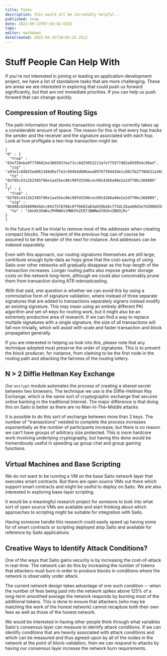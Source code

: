```yaml
---
title: Tasks
description: this would all be incredibly helpful...
published: true
date: 2023-09-13T07:42:42.015Z
tags: 
editor: markdown
dateCreated: 2022-04-25T10:02:25.251Z
---
```


# Stuff People Can Help With
If you're not interested in joining or leading an application-development project, we have a list of standalone tasks that are more challenging. These are areas we are interested in exploring that could push us forward significantly, but that are not immediate priorities. If you can help us push forward that can change quickly.

## Compression of Routing Sigs
The path information that stores transaction routing sigs currently takes up a considerable amount of space. The reason for this is that every hop tracks the sender and the receiver and the signature associated with each hop. Look at how profligate a two-hop transaction might be:

```
[
"0" : { 
  "from" : "03ef28eba9f770682ee3805937ee73cc8d25052213afe775977d02e859954c98ad",
  "sig" : "a93e1c8d825edd61188d9af7e2c694b4d606aea09787f0443de1c081fb2778b631a3669e72944ad9b33ae4a7adb8817abba8893e1e34a217d21a01032753f456",
  "to" : "02f85c4312b2385f96e1aa55ec86c99fd1596cec0914266a86e2e2df70bc368809"
} ,
"1" : { 
  "from" : "02f85c4312b2385f96e1aa55ec86c99fd1596cec0914266a86e2e2df70bc368809",
  "sig" : "0b988c8260890d4dcc041f576f88c0ff6682a83e029b4dc7f3dc28ae60d3e7d300b9385f1c57953e810eaf390d976a3558d33e6e436d3f012902d8f047919975",
  "to" : "2AnXk35mKoJPHRWkViMWkFkZCR7JBWMwSfAShnZBK9jRv"
}
]
```

In the future it will be trivial to remove most of the addresses when creating compact blocks. The recipient of the previous hop can of course be assumed to be the sender of the next for instance. And addresses can be indexed separately.

Even with this approach, our routing signatures themselves are still large, contribute enough byte-data as hops grow that the cost-saving of using Saito over other networks will gradually disappear as the hop-length of the transaction increases. Longer routing paths also impose greater storage costs on the network long-term, although we could also conceivably prune them from transaction during ATR rebroadcasting.

With that said, one question is whether we can avoid this by using a commutative form of signature validation, where instead of three separate signatures that are added to transactions separately signers instead modify an existing signature. This may mean using an entirely different PKI algorithm and set-of-keys for routing work, but it might also be an extremely productive area of research. If we can find a way to replace multiple signatures with a single signature, the size of all transactions will fall non-trivially, which will assist with scale and faster transaction and block propagation generally.

If you are interested in helping us look into this, please note that any technique adopted must preserve the order of signatures. This is to prevent the block producer, for instance, from claiming to be the first node in the routing path and attacking the fairness of the routing lottery.

## N > 2 Diffie Hellman Key Exchange
Our ```encrypt``` module automates the process of creating a shared secret between two browsers. The technique we use is the Diffie-Hellman Key Exchange, which is the same sort of cryptographic exchange that secures online banking in the traditional Internet. The major difference is that doing this on Saito is better as there are no Man-In-The-Middle attacks.

It is possible to do this sort of exchange between more than 2 keys. The number of "transactions" needed to complete the process increases exponentially as the number of participants increase, but there is no reason we can't have groups of arbitrary size protected. This is more hardcore work involving underlying cryptography, but having this done would be tremendously useful in speeding up group chat and group gaming functions.

## Virtual Machines and Base Scripting

We do not want to be running a VM on the base Saito network layer that executes smart contracts. But there are open source VMs out there which support smart contracts and might be useful to deploy on Saito. We are also interested in exploring base-layer scripting.

It would be a meaningful research project for someone to look into what sort of open source VMs are available and start thinking about which approaches to scripting might be suitable for integration with Saito.

Having someone handle this research could easily speed up having some for of smart contracts or scripting deployed atop Saito and available for reference by Saito applications.


## Creative Ways to Identify Attack Conditions?

One of the ways that Saito gains security is by increasing the cost-of-attack in real-time. The network can do this by increasing the number of tokens that attackers must burn in order to produce blocks in conditions where the network is observably under attack.

The current network design takes advantage of one such condition -- when the number of fees being paid into the network spikes above 125% of a long-term smoothed average the network responds by burning most of the additional tokens. This is done to ensure that attackers (who may be matching the work of the honest network) cannot recapture both their own fees as well as those of the honest network.

We would be interested in having other people think through what variables Saito's consensus layer can measure to identify attack conditions. If we can identify conditions that are heavily associated with attack conditions and which can be measured and thus agreed-upon by all of the nodes in the network at the point of block-validation, then we can respond to attacks by having our consensus layer increase the network burn requirements.


